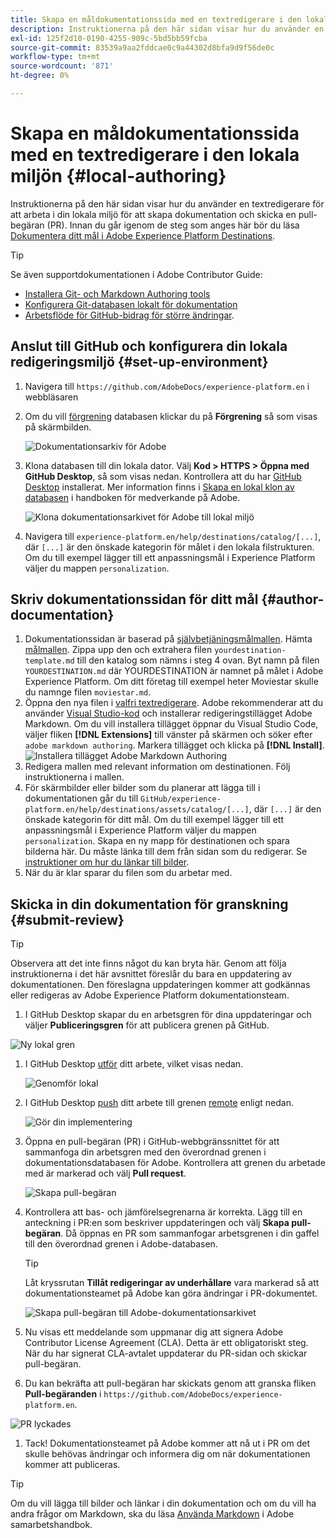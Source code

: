 ```yaml
---
title: Skapa en måldokumentationssida med en textredigerare i den lokala miljön
description: Instruktionerna på den här sidan visar hur du använder en textredigerare för att arbeta i din lokala miljö för att skapa en dokumentationssida för ditt Experience Platform-mål och skicka den för granskning.
exl-id: 125f2d10-0190-4255-909c-5bd5bb59fcba
source-git-commit: 83539a9aa2fddcae0c9a44302d8bfa9d9f56de0c
workflow-type: tm+mt
source-wordcount: '871'
ht-degree: 0%

---
```


# Skapa en måldokumentationssida med en textredigerare i den lokala miljön {#local-authoring}

Instruktionerna på den här sidan visar hur du använder en textredigerare för att arbeta i din lokala miljö för att skapa dokumentation och skicka en pull-begäran (PR). Innan du går igenom de steg som anges här bör du läsa [Dokumentera ditt mål i Adobe Experience Platform Destinations](./documentation-instructions.md).

>[!TIP]
>
>Se även supportdokumentationen i Adobe Contributor Guide:
>* [Installera Git- och Markdown Authoring tools](https://experienceleague.adobe.com/docs/contributor/contributor-guide/setup/install-tools.html?lang=en)
>* [Konfigurera Git-databasen lokalt för dokumentation](https://experienceleague.adobe.com/docs/contributor/contributor-guide/setup/local-repo.html?lang=en)
>* [Arbetsflöde för GitHub-bidrag för större ändringar](https://experienceleague.adobe.com/docs/contributor/contributor-guide/setup/full-workflow.html?lang=en).


## Anslut till GitHub och konfigurera din lokala redigeringsmiljö {#set-up-environment}

1. Navigera till `https://github.com/AdobeDocs/experience-platform.en` i webbläsaren
2. Om du vill [förgrening](https://experienceleague.adobe.com/docs/contributor/contributor-guide/setup/local-repo.html?lang=en#fork-the-repository) databasen klickar du på **Förgrening** så som visas på skärmbilden.

   ![Dokumentationsarkiv för Adobe](./assets/ssd-fork-repository.gif)

3. Klona databasen till din lokala dator. Välj **Kod > HTTPS > Öppna med GitHub Desktop**, så som visas nedan. Kontrollera att du har [GitHub Desktop](https://desktop.github.com/) installerat. Mer information finns i [Skapa en lokal klon av databasen](https://experienceleague.adobe.com/docs/contributor/contributor-guide/setup/local-repo.html?lang=en#create-a-local-clone-of-the-repository) i handboken för medverkande på Adobe.

   ![Klona dokumentationsarkivet för Adobe till lokal miljö](./assets/clone-local.png)

4. Navigera till `experience-platform.en/help/destinations/catalog/[...]`, där `[...]` är den önskade kategorin för målet i den lokala filstrukturen. Om du till exempel lägger till ett anpassningsmål i Experience Platform väljer du mappen `personalization`.

## Skriv dokumentationssidan för ditt mål {#author-documentation}

1. Dokumentationssidan är baserad på [självbetjäningsmålmallen](./self-service-template.md). Hämta [målmallen](assets/yourdestination-template.zip). Zippa upp den och extrahera filen `yourdestination-template.md` till den katalog som nämns i steg 4 ovan.  Byt namn på filen `YOURDESTINATION.md` där YOURDESTINATION är namnet på målet i Adobe Experience Platform. Om ditt företag till exempel heter Moviestar skulle du namnge filen `moviestar.md`.
2. Öppna den nya filen i [valfri textredigerare](https://experienceleague.adobe.com/docs/contributor/contributor-guide/setup/install-tools.html?lang=en#understand-markdown-editors). Adobe rekommenderar att du använder [Visual Studio-kod](https://code.visualstudio.com/) och installerar redigeringstillägget Adobe Markdown. Om du vill installera tillägget öppnar du Visual Studio Code, väljer fliken **[!DNL Extensions]** till vänster på skärmen och söker efter `adobe markdown authoring`. Markera tillägget och klicka på **[!DNL Install]**.
   ![Installera tillägget Adobe Markdown Authoring](./assets/install-adobe-markdown-extension.gif)
3. Redigera mallen med relevant information om destinationen. Följ instruktionerna i mallen.
4. För skärmbilder eller bilder som du planerar att lägga till i dokumentationen går du till `GitHub/experience-platform.en/help/destinations/assets/catalog/[...]`, där `[...]` är den önskade kategorin för ditt mål. Om du till exempel lägger till ett anpassningsmål i Experience Platform väljer du mappen `personalization`. Skapa en ny mapp för destinationen och spara bilderna här. Du måste länka till dem från sidan som du redigerar. Se [instruktioner om hur du länkar till bilder](https://experienceleague.adobe.com/docs/contributor/contributor-guide/writing-essentials/linking.html?lang=en#link-to-images).
5. När du är klar sparar du filen som du arbetar med.

## Skicka in din dokumentation för granskning {#submit-review}

>[!TIP]
>
>Observera att det inte finns något du kan bryta här. Genom att följa instruktionerna i det här avsnittet föreslår du bara en uppdatering av dokumentationen. Den föreslagna uppdateringen kommer att godkännas eller redigeras av Adobe Experience Platform dokumentationsteam.

1. I GitHub Desktop skapar du en arbetsgren för dina uppdateringar och väljer **Publiceringsgren** för att publicera grenen på GitHub.

![Ny lokal gren](./assets/new-branch-local.gif)

1. I GitHub Desktop [utför](https://docs.github.com/en/free-pro-team@latest/github/getting-started-with-github/github-glossary#commit) ditt arbete, vilket visas nedan.

   ![Genomför lokal](./assets/commit-local.png)

1. I GitHub Desktop [push](https://docs.github.com/en/free-pro-team@latest/github/getting-started-with-github/github-glossary#push) ditt arbete till grenen [remote](https://docs.github.com/en/free-pro-team@latest/github/getting-started-with-github/github-glossary#remote) enligt nedan.

   ![Gör din implementering](./assets/push-local-to-remote.png)

1. Öppna en pull-begäran (PR) i GitHub-webbgränssnittet för att sammanfoga din arbetsgren med den överordnad grenen i dokumentationsdatabasen för Adobe. Kontrollera att grenen du arbetade med är markerad och välj **Pull request**.

   ![Skapa pull-begäran](./assets/ssd-create-pull-request-1.gif)

1. Kontrollera att bas- och jämförelsegrenarna är korrekta. Lägg till en anteckning i PR:en som beskriver uppdateringen och välj **Skapa pull-begäran**. Då öppnas en PR som sammanfogar arbetsgrenen i din gaffel till den överordnad grenen i Adobe-databasen.
   >[!TIP]
   >
   >Låt kryssrutan **Tillåt redigeringar av underhållare** vara markerad så att dokumentationsteamet på Adobe kan göra ändringar i PR-dokumentet.

   ![Skapa pull-begäran till Adobe-dokumentationsarkivet](./assets/ssd-create-pull-request-2.png)

1. Nu visas ett meddelande som uppmanar dig att signera Adobe Contributor License Agreement (CLA). Detta är ett obligatoriskt steg. När du har signerat CLA-avtalet uppdaterar du PR-sidan och skickar pull-begäran.

1. Du kan bekräfta att pull-begäran har skickats genom att granska fliken **Pull-begäranden** i `https://github.com/AdobeDocs/experience-platform.en`.

![PR lyckades](./assets/ssd-pr-successful.png)

1. Tack! Dokumentationsteamet på Adobe kommer att nå ut i PR om det skulle behövas ändringar och informera dig om när dokumentationen kommer att publiceras.

>[!TIP]
>
>Om du vill lägga till bilder och länkar i din dokumentation och om du vill ha andra frågor om Markdown, ska du läsa [Använda Markdown](https://experienceleague.adobe.com/docs/contributor/contributor-guide/writing-essentials/markdown.html?lang=en) i Adobe samarbetshandbok.
